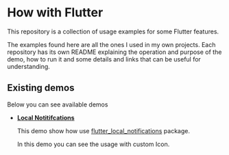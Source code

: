 # How with Flutter

This repository is a collection of usage examples for some Flutter features.

The examples found here are all the ones I used in my own projects. Each repository has its own README explaining the operation and purpose of the demo, how to run it and some details and links that can be useful for understanding.

## Existing demos

Below you can see available demos

- **[Local Notitifcations](https://github.com/geeksilva97/how-with-flutter/tree/master/local_notifications_demo)**

    This demo show how use [flutter_local_notifications](https://pub.dev/packages/flutter_local_notifications) package.

    In this demo you can see the usage with custom Icon.